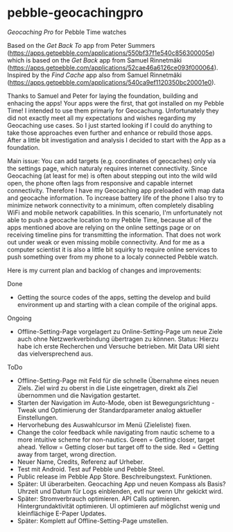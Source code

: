 # pebble-geocachingpro

_Geocaching Pro_ for Pebble Time watches

Based on the _Get Back To_ app from Peter Summers (https://apps.getpebble.com/applications/550bf37f1e540c856300005e) which is based on the _Get Back_ app from Samuel Rinnetmäki (https://apps.getpebble.com/applications/52cae46a6126ce093f000064). Inspired by the _Find Cache_ app also from Samuel Rinnetmäki (https://apps.getpebble.com/applications/540ca9ef1120350bc20001e0).

Thanks to Samuel and Peter for laying the foundation, building and enhacing the apps! Your apps were the first, that got installed on my Pebble Time! I intended to use them primarly for Geocachung. Unfortunately they did not exactly meet all my expectations and wishes regarding my Geocaching use cases. So I just started looking if I could do anything to take those approaches even further and enhance or rebuild those apps. After a little bit investigation and analysis I decided to start with the <Get Back To> App as a foundation.

Main issue: You can add targets (e.g. coordinates of geocaches) only via the settings page, which naturaly requires internet connectivity. Since Geocaching (at least for me) is often about stepping out into the wild wild open, the phone often lags from responsive and capable internet connectivity. Therefore I have my Geocaching app preloaded with map data and geocache information. To increase battery life of the phone I also try to minimize network connectivity to a minimum, often completely disabling WiFi and mobile network capabilities. In this scenario, I'm unfortunately not able to push a geocache location to my Pebble Time, because all of the apps mentioned above are relying on the online settings page or on receiving timeline pins for transmitting the information. That does not work out under weak or even missing mobile connectivity. And for me as a computer scientist it is also a little bit squirky to require online services to push something over from my phone to a localy connected Pebble watch.   

Here is my current plan and backlog of changes and improvements:

Done
- Getting the source codes of the apps, setting the develop and build environment up and starting with a clean compile of the original apps.

Ongoing
- Offline-Setting-Page vorgelagert zu Online-Setting-Page um neue Ziele auch ohne Netzwerkverbindung übertragen zu können. Status: Hierzu habe ich erste Recherchen und Versuche betrieben. Mit Data URI sieht das vielversprechend aus. 

ToDo
- Offline-Setting-Page mit Feld für die schnelle Übernahme eines neuen Ziels. Ziel wird zu oberst in die Liste eingetragen, direkt als Ziel übernommen und die Navigation gestartet.
- Starten der Navigation im Auto-Mode, oben ist Bewegungsrichtung - Tweak und Optimierung der Standardparameter analog aktueller Einstellungen. 
- Hervorhebung des Auswahlcursor im Menü (Zieleliste) fixen.
- Change the color feedback while navigating from nautic scheme to a more intuitive scheme for non-nautics. Green = Getting closer, target ahead. Yellow = Getting closer but target off to the side. Red = Getting away from target, wrong direction.
- Neuer Name, Credits, Referenz auf Urheber. 
- Test mit Android. Test auf Pebble und Pebble Steel. 
- Public release im Pebble App Store. Beschreibungstext. Funktionen. 
- Später: UI überarbeiten. Geocaching App und neuen Kompass als Basis? Uhrzeit und Datum für Logs einblenden, evtl nur wenn Uhr gekickt wird.
- Später: Stromverbrauch optimieren. API Calls optimieren. Hintergrundaktivität optimieren. UI optimieren auf möglichst wenig und kleinflächige E-Paper Updates. 
- Später: Komplett auf Offline-Setting-Page umstellen.
